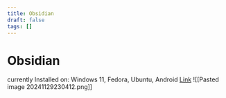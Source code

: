 ```yaml
---
title: Obsidian
draft: false
tags: []
---
```

# Obsidian
currently Installed on: Windows 11, Fedora, Ubuntu, Android
[Link](https://obsidian.md)
![[Pasted image 20241129230412.png]]
